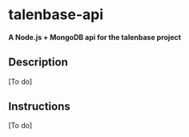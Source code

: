 # talenbase-api
#### A Node.js + MongoDB api for the talenbase project
## Description 
[To do]
## Instructions
[To do]
